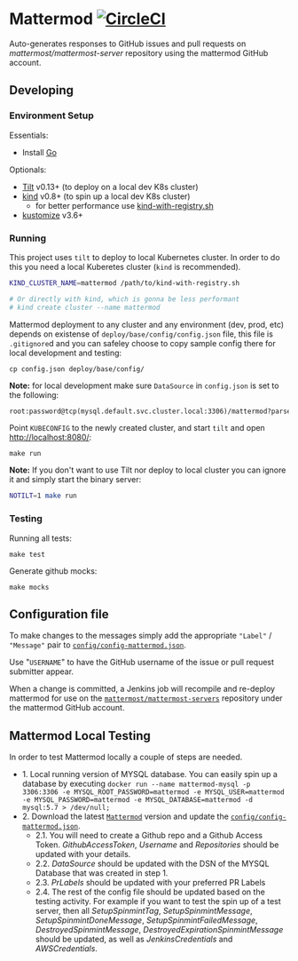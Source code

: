 # Mattermod [![CircleCI](https://circleci.com/gh/mattermost/mattermost-mattermod.svg?style=svg)](https://circleci.com/gh/mattermost/mattermost-mattermod)

Auto-generates responses to GitHub issues and pull requests on *mattermost/mattermost-server* repository using the mattermod GitHub account.

## Developing

### Environment Setup

Essentials:

- Install [Go](https://golang.org/doc/install)

Optionals:

- [Tilt](https://tilt.dev/) v0.13+ (to deploy on a local dev K8s cluster)
- [kind](https://kind.sigs.k8s.io/) v0.8+ (to spin up a local dev K8s cluster)
  - for better performance use [kind-with-registry.sh](https://github.com/tilt-dev/kind-local#how-to-try-it)
- [kustomize](https://github.com/kubernetes-sigs/kustomize) v3.6+

### Running

This project uses `tilt` to deploy to local Kubernetes cluster. In order to do this you need a local Kuberetes cluster (`kind` is recommended).

```bash
KIND_CLUSTER_NAME=mattermod /path/to/kind-with-registry.sh

# Or directly with kind, which is gonna be less performant
# kind create cluster --name mattermod
```

Mattermod deployment to any cluster and any environment (dev, prod, etc) depends on existense of `deploy/base/config/config.json` file, this file is `.gitignore`d and you can safeley choose to copy sample config there for local development and testing:

```shell
cp config.json deploy/base/config/
```

**Note:** for local development make sure `DataSource` in `config.json` is set to the following:

```txt
root:password@tcp(mysql.default.svc.cluster.local:3306)/mattermod?parseTime=true
```

Point `KUBECONFIG` to the newly created cluster, and start `tilt` and open [http://localhost:8080/](http://localhost:8080/):

```shell
make run
```

**Note:** If you don't want to use Tilt nor deploy to local cluster you can ignore it and simply start the binary server:

```bash
NOTILT=1 make run
```

### Testing

Running all tests:

```shell
make test
```

Generate github mocks:

```shell
make mocks
```

## Configuration file

To make changes to the messages simply add the appropriate `"Label"` / `"Message"` pair to [`config/config-mattermod.json`](https://github.com/mattermost/mattermost-mattermod/blob/master/config/config-mattermod.json).

Use "`USERNAME`" to have the GitHub username of the issue or pull request submitter appear.

When a change is committed, a Jenkins job will recompile and re-deploy mattermod for use on the [`mattermost/mattermost-servers`](https://github.com/mattermost/mattermost-server) repository under the mattermod GitHub account.

## Mattermod Local Testing

In order to test Mattermod locally a couple of steps are needed.

* 1\. Local running version of MYSQL database. You can easily spin up a database by executing ```docker run --name mattermod-mysql -p 3306:3306 -e MYSQL_ROOT_PASSWORD=mattermod -e MYSQL_USER=mattermod -e MYSQL_PASSWORD=mattermod -e MYSQL_DATABASE=mattermod -d mysql:5.7 > /dev/null;```
* 2\. Download the latest [`Mattermod`](https://github.com/mattermost/mattermost-mattermod) version and update the [`config/config-mattermod.json`](https://github.com/mattermost/mattermost-mattermod/blob/master/config/config-mattermod.json).
  * 2.1\. You will need to create a Github repo and a Github Access Token. *GithubAccessToken*, *Username* and *Repositories* should be updated with your details.
  * 2.2\. *DataSource* should be updated with the DSN of the MYSQL Database that was created in step 1.
  * 2.3\. *PrLabels* should be updated with your preferred PR Labels
  * 2.4\. The rest of the config file should be updated based on the testing activity. For example if you want to test the spin up of a test server, then all *SetupSpinmintTag*, *SetupSpinmintMessage*, *SetupSpinmintDoneMessage*, *SetupSpinmintFailedMessage*, *DestroyedSpinmintMessage*, *DestroyedExpirationSpinmintMessage* should be updated, as well as *JenkinsCredentials* and *AWSCredentials*.
